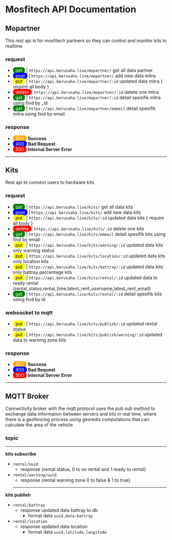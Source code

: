 # Mosfitech API Documentation

## Mopartner

This rest api is for mosfitech partners so they can control and monitor kits in realtime

### request

- <span style="color:white; background-color:green; padding:1px 8px ;  border-radius: 8px">get</span> | `https://api.berusaha.live/mopartner/` get all data partner
- <span style="color:white; background-color:blue; padding: 1px 8px;border-radius: 8px;">post</span> | `https://api.berusaha.live/mopartner/` add new data mitra
- <span style="color:black; background-color:yellow; padding: 1px 8px;border-radius: 8px;">put</span> | `https://api.berusaha.live/mopartner/:id` updated data mitra { require all body }
- <span style="color:white; background-color:red; padding: 1px 8px;border-radius: 8px;">delete</span>| `https://api.berusaha.live/mopartner/:id` delete one mitra
- <span style="color:white; background-color:green; padding:1px 8px ;  border-radius: 8px">get</span> | `https://api.berusaha.live/mopartner/:id` detail spesifik mitra using find by \_id
- <span style="color:white; background-color:green; padding:1px 8px ;  border-radius: 8px">get</span> | `https://api.berusaha.live/mopartner/emmail` detail spesifik mitra using find by email

### response

- <span style="color:white; background-color:orange; padding:1px 8px ;  border-radius: 8px">200</span> <b>Success</b>
- <span style="color:white; background-color:blue; padding:1px 8px ;  border-radius: 8px">400</span> <b>Bad Request</b>
- <span style="color:white; background-color:red; padding:1px 8px ;  border-radius: 8px">500</span> <b>Internal Server Error</b>

<hr>

## Kits

Rest api to connect users to hardware kits

### request

- <span style="color:white; background-color:green; padding:1px 8px ;  border-radius: 8px">get</span> | `https://api.berusaha.live/kits/` get all data kits
- <span style="color:white; background-color:blue; padding: 1px 8px;border-radius: 8px;">post</span> | `https://api.berusaha.live/kits/` add new data kits
- <span style="color:black; background-color:yellow; padding: 1px 8px;border-radius: 8px;">put</span> | `https://api.berusaha.live/kits/:id` updated data kits { require all body }
- <span style="color:white; background-color:red; padding: 1px 8px;border-radius: 8px;">delete</span>| `https://api.berusaha.live/kits/:id` delete one kits
- <span style="color:white; background-color:green; padding:1px 8px ;  border-radius: 8px">get</span> | `https://api.berusaha.live/kits/emmail` detail spesifik kits using find by email
- <span style="color:black; background-color:yellow; padding: 1px 8px;border-radius: 8px;">put</span> | `https://api.berusaha.live/kits/warning/:id` updated data kits only warning status
- <span style="color:black; background-color:yellow; padding: 1px 8px;border-radius: 8px;">put</span> | `https://api.berusaha.live/kits/location/:id` updated data kits only location kits
- <span style="color:black; background-color:yellow; padding: 1px 8px;border-radius: 8px;">put</span> | `https://api.berusaha.live/kits/battray/:id` updated data kits only battray percentage kits
- <span style="color:black; background-color:yellow; padding: 1px 8px;border-radius: 8px;">put</span> | `https://api.berusaha.live/kits/rental/:id` updated data to ready rental {rental_status,rental_time,latest_rent_username,latest_rent_email}
- <span style="color:white; background-color:green; padding:1px 8px ;  border-radius: 8px">get</span> | `https://api.berusaha.live/kits/rental/:id` detail spesifik kits using find by id

### websocket to mqtt

- <span style="color:black; background-color:yellow; padding: 1px 8px;border-radius: 8px;">put</span> | `https://api.berusaha.live/kits/publish/:id` updated rental status
- <span style="color:black; background-color:yellow; padding: 1px 8px;border-radius: 8px;">put</span> | `https://api.berusaha.live/kits/publish/warning/:id` updated data to warning zone kits

### response

- <span style="color:white; background-color:orange; padding:1px 8px ;  border-radius: 8px">200</span> <b>Success</b>
- <span style="color:white; background-color:blue; padding:1px 8px ;  border-radius: 8px">400</span> <b>Bad Request</b>
- <span style="color:white; background-color:red; padding:1px 8px ;  border-radius: 8px">500</span> <b>Internal Server Error</b>

<hr>

## MQTT Broker

Connectivity broker with the mqtt protocol uses the pub sub method to exchange data information between servers and kits in real time, where there is a geofencing process using georedis computations that can calculate the area of the vehicle

### topic

<hr>
<b>kits subscribe</b>
<br>

- `rental/uuid`
  - response {rental status, 0 to no rental and 1 ready to rental}
- `rental/warning/uuid`
  - response {rental warning zone 0 to false & 1 to true}
  <hr>

<b>kits publish</b>
<br>

- `rental/battray`
  - response updated data battray to db
    - format data `uuid,data-battray`
- `rental/location`
  - response updated data location
    - format data `uuid,latitude,longitude`
